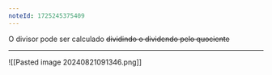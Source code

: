 ```yaml
---
noteId: 1725245375409
---
```

O divisor pode ser calculado ~~dividindo o dividendo pelo quociente~~

---
![[Pasted image 20240821091346.png]]